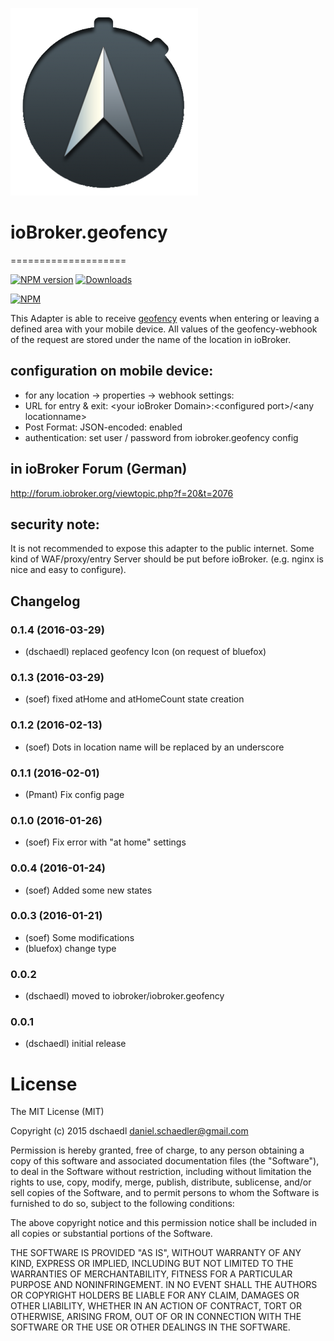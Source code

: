 ![Logo](admin/geofency.png)
# ioBroker.geofency
====================

[![NPM version](http://img.shields.io/npm/v/iobroker.geofency.svg)](https://www.npmjs.com/package/iobroker.geofency)
[![Downloads](https://img.shields.io/npm/dm/iobroker.geofency.svg)](https://www.npmjs.com/package/iobroker.geofency)

[![NPM](https://nodei.co/npm/iobroker.geofency.png?downloads=true)](https://nodei.co/npm/iobroker.geofency/)


This Adapter is able to receive [geofency](http://www.geofency.com/) events when entering or leaving a defined area with your mobile device.
All values of the geofency-webhook of the request are stored under the name of the location in ioBroker.

## configuration on mobile device:
* for any location -> properties -> webhook settings:
 * URL for entry & exit: &lt;your ioBroker Domain&gt;:&lt;configured port&gt;/&lt;any locationname&gt;
 * Post Format: JSON-encoded: enabled
 * authentication: set user / password from iobroker.geofency config

## in ioBroker Forum (German)
http://forum.iobroker.org/viewtopic.php?f=20&t=2076

## security note:
It is not recommended to expose this adapter to the public internet.
Some kind of WAF/proxy/entry Server should be put before ioBroker. (e.g. nginx is nice and easy to configure).

## Changelog
### 0.1.4 (2016-03-29)
* (dschaedl) replaced geofency Icon (on request of bluefox)

### 0.1.3 (2016-03-29)
* (soef) fixed atHome and atHomeCount state creation

### 0.1.2 (2016-02-13)
* (soef) Dots in location name will be replaced by an underscore

### 0.1.1 (2016-02-01)
* (Pmant) Fix config page

### 0.1.0 (2016-01-26)
* (soef) Fix error with "at home" settings

### 0.0.4 (2016-01-24)
* (soef) Added some new states

### 0.0.3 (2016-01-21)
* (soef) Some modifications
* (bluefox) change type

### 0.0.2
* (dschaedl) moved to iobroker/iobroker.geofency

### 0.0.1
* (dschaedl) initial release

# License

The MIT License (MIT)

Copyright (c) 2015 dschaedl <daniel.schaedler@gmail.com>

Permission is hereby granted, free of charge, to any person obtaining a copy
of this software and associated documentation files (the "Software"), to deal
in the Software without restriction, including without limitation the rights
to use, copy, modify, merge, publish, distribute, sublicense, and/or sell
copies of the Software, and to permit persons to whom the Software is
furnished to do so, subject to the following conditions:

The above copyright notice and this permission notice shall be included in all
copies or substantial portions of the Software.

THE SOFTWARE IS PROVIDED "AS IS", WITHOUT WARRANTY OF ANY KIND, EXPRESS OR
IMPLIED, INCLUDING BUT NOT LIMITED TO THE WARRANTIES OF MERCHANTABILITY,
FITNESS FOR A PARTICULAR PURPOSE AND NONINFRINGEMENT. IN NO EVENT SHALL THE
AUTHORS OR COPYRIGHT HOLDERS BE LIABLE FOR ANY CLAIM, DAMAGES OR OTHER
LIABILITY, WHETHER IN AN ACTION OF CONTRACT, TORT OR OTHERWISE, ARISING FROM,
OUT OF OR IN CONNECTION WITH THE SOFTWARE OR THE USE OR OTHER DEALINGS IN THE
SOFTWARE.
